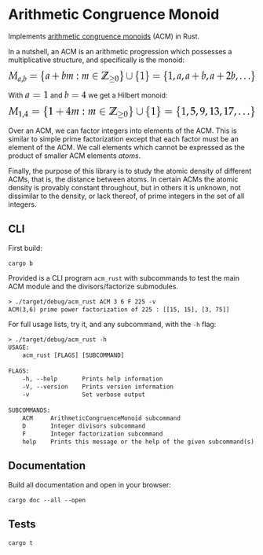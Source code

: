 Arithmetic Congruence Monoid
============================

Implements [arithmetic congruence monoids][math-acm] (ACM) in Rust.

[math-acm]: http://faculty.fairfield.edu/pbaginski/Papers/SubmittedACMSurvey%20RevisedReferee%2001.20.2013.pdf

In a nutshell, an ACM is an arithmetic progression which possesses a multiplicative structure,
and specifically is the monoid:
<center>
<img src="img//2.png" height=24pt>
</center>

With <img src="img//0.png" height=14pt> and <img src="img//1.png" height=14pt> we get a Hilbert monoid:
<center>
<img src="img//3.png" height=24pt>
</center>

Over an ACM, we can factor integers into elements of the ACM. This is similar to
simple prime factorization except that each factor must be an element of the
ACM. We call elements which cannot be expressed as the product of smaller ACM
elements *atoms*.

Finally, the purpose of this library is to study the atomic density of different
ACMs, that is, the distance between atoms. In certain ACMs the atomic density is
provably constant throughout, but in others it is unknown, not dissimilar to the
density, or lack thereof, of prime integers in the set of all integers.

## CLI
First build:
```
cargo b
```
Provided is a CLI program `acm_rust` with subcommands to test the main ACM
module and the divisors/factorize submodules.
```
> ./target/debug/acm_rust ACM 3 6 F 225 -v
ACM(3,6) prime power factorization of 225 : [[15, 15], [3, 75]]
```

For full usage lists, try it, and any subcommand, with the `-h` flag:
```
> ./target/debug/acm_rust -h
USAGE:
    acm_rust [FLAGS] [SUBCOMMAND]

FLAGS:
    -h, --help       Prints help information
    -V, --version    Prints version information
    -v               Set verbose output

SUBCOMMANDS:
    ACM     ArithmeticCongruenceMonoid subcommand
    D       Integer divisors subcommand
    F       Integer factorization subcommand
    help    Prints this message or the help of the given subcommand(s)
```

<!--
   -
   -## Submodules
   -
   -### Prime power factorization
   -The [`factorize`][factorize] submodule provides a function `factorize` which
   -given an integer returns a vector of pairs of prime integer factors and powers
   -(the number of times it is a factor). For example:
   -```rust
   -assert_eq!(prime_factors::factorize(420), vec![(2, 2), (3, 1), (5, 1), (7, 1)]);
   -```
   -
   -[factorize]: https://github.com/nilsso/acm_rust/blob/master/src/factorize.rs
   -
   -### Divisors
   -The [`divisors`][divisors] submodule provides a function `divisors` which given an
   -integer returns a vector of integer divisors.
   -For example:
   -```rust
   -assert_eq!(divisors::divisors(18), vec![1, 2, 3, 9, 6, 18]);
   -```
   -
   -[divisors]: https://github.com/nilsso/acm_rust/blob/master/src/divisors.rs
   -->

## Documentation
Build all documentation and open in your browser:
```
cargo doc --all --open
```

## Tests
```
cargo t
```
